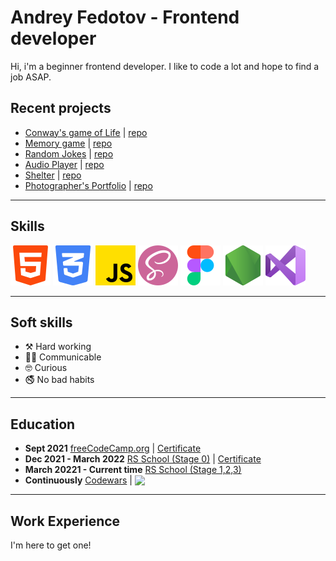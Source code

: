 # Andrey Fedotov - Frontend developer

Hi, i'm a beginner frontend developer. I like to code a lot and hope to find a job ASAP.

## Recent projects
* [Conway's game of Life](https://thelastandrew.github.io/game-of-life/) | [repo](https://github.com/thelastandrew/game-of-life)
* [Memory game](https://thelastandrew.github.io/memory-game/) | [repo](https://github.com/thelastandrew/memory-game)
* [Random Jokes](https://thelastandrew.github.io/random-jokes/) | [repo](https://github.com/thelastandrew/random-jokes)
* [Audio Player](https://thelastandrew.github.io/audio-player/) | [repo](https://github.com/thelastandrew/audio-player)
* [Shelter](https://thelastandrew.github.io/shelter/pages/main/) | [repo](https://github.com/thelastandrew/shelter)
* [Photographer's Portfolio](https://thelastandrew.github.io/portfolio/) | [repo](https://github.com/thelastandrew/portfolio)
---
## Skills
![](./assets/html-5.png) ![](./assets/css-3.png) ![](./assets/js.png) ![](./assets/sass.png) ![](./assets/figma.png) ![](./assets/node-js.png) ![](./assets/visual-basic.png)

---
## Soft skills
* ⚒️ Hard working
* 🤝🏼 Communicable
* 🤓 Curious
* 🚭 No bad habits
---
## Education
- **Sept 2021** [freeCodeCamp.org](https://www.freecodecamp.org/) | [Certificate](https://www.freecodecamp.org/certification/fcce97f825b-fcd3-4c69-a35c-9f3f005c06e3/responsive-web-design)</br>
- **Dec 2021 - March 2022** [RS School (Stage 0)](https://rs.school/) | [Certificate](https://app.rs.school/certificate/1pasast8)</br>
- **March 20221 - Current time** [RS School (Stage 1,2,3)](https://rs.school/)
- **Continuously** [Codewars](https://www.codewars.com/) | <img src='https://www.codewars.com/users/thelastandrew/badges/micro' style='vertical-align: bottom;'>
---
## Work Experience
I'm here to get one!
